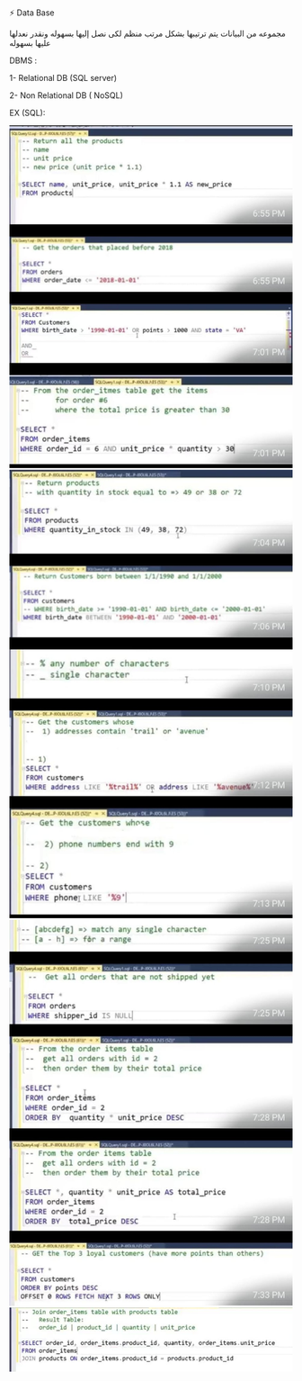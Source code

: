 ⚡ Data Base 

مجموعه من البيانات يتم ترتيبها بشكل مرتب منظم لكى نصل إليها بسهوله ونقدر نعدلها عليها بسهوله 

DBMS :

1- Relational DB (SQL server)

2- Non Relational DB ( NoSQL)

EX (SQL):

![db1](images/db1.jpeg)
![db2](images/db2.jpeg)
![db3](images/db3.jpeg)
![db4](images/db4.jpeg)
